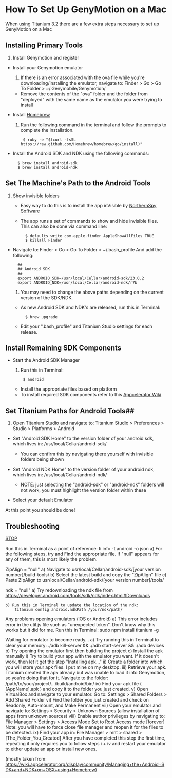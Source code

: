 # How To Set Up GenyMotion on a Mac #

When using Titanium 3.2 there are a few extra steps necessary to set up GenyMotion on a Mac

## Installing Primary Tools ##

1. Install Genymotion and register
- Install your Genymotion emulator
	1. If there is an error associated with the ova file while you're downloading/installing
	   the emulator, navigate to:
	   Finder > Go > Go To Folder > ~/.Genymobile/Genymotion/
	- Remove the contents of the "ova" folder and the folder from "deployed"
	    with the same name as the emulator you were trying to install
- Install [Homebrew](http://brew.sh/)
	1. Run the following command in the terminal and follow the prompts to complete the installation.
	  	
			$ ruby -e "$(curl -fsSL https://raw.github.com/Homebrew/homebrew/go/install)"

- Install the Android SDK and NDK using the following commands: 
		
		$ brew install android-sdk
 		$ brew install android-ndk

## Set The Machine's Path to the Android Tools ##

1. Show invisible folders
	- Easy way to do this is to install the app inVisible by [NorthernSpy Software](http://www.northernspysoftware.com/)
	- The app runs a set of commands to show and hide invisible files. This can also be done via command line:
		
			$ defaults write com.apple.finder AppleShowAllFiles TRUE 
			$ killall Finder
		
- Navigate to: Finder > Go > Go To Folder > ~/.bash_profile
  And add the following:
	
		##
		## Android SDK
		##
		export ANDROID_SDK=/usr/local/Cellar/android-sdk/23.0.2
		export ANDROID_NDK=/usr/local/Cellar/android-ndk/r7b

	1. You may need to change the above paths depending on the current version of the SDK/NDK.
	- As new Android SDK and NDK's are released, run this in Terminal:
		
			$ brew upgrade
	- Edit your ".bash_profile" and Titanium Studio settings for each release.

## Install Remaining SDK Components ##

- Start the Android SDK Manager
	1. Run this in Terminal: 

			$ android
	- Install the appropriate files based on platform
	- To install required SDK components refer to this [Appcelerator Wiki](https://wiki.appcelerator.org/display/guides2/Installing+and+Updating+Android+SDK)

## Set Titanium Paths for Android Tools##

1. Open Titanium Studio and navigate to:
	Titanium Studio > Preferences > Studio > Platforms > Android

- Set "Android SDK Home" to the version folder of your android sdk, which lives in:
	/usr/local/Cellar/android-sdk/
	- You can confirm this by navigating there yourself with invisible folders being shown

- Set "Android NDK Home" to the version folder of your android ndk, which lives in:
	/usr/local/Cellar/android-ndk/
	- NOTE: just selecting the "android-sdk" or "android-ndk" folders will not work, you must highlight the version folder within these
	
- Select your default Emulator

At this point you should be done!

## Troubleshooting ##

[STOP]()

Run this in Terminal as a point of reference:
	ti info -t android -o json
    a) For the following steps, try and Find the appropriate file.
       If "null" appears for any of them, this is most likely the problem.

ZipAlign = "null"
	a) Navigate to usr/local/Cellar/android-sdk/[your version number]/build-tools/
	b) Select the latest build and copy the "ZipAlign" file
	c) Paste ZipAlign to usr/local/Cellar/android-sdk/[your version number]/tools/

ndk = "null"
	a) Try redownloading the ndk file from https://developer.android.com/tools/sdk/ndk/index.html#Downloads

	b) Run this in Terminal to update the location of the ndk:
		titanium config android.ndkPath /your/ndk/path/

Any problems opening emulators (iOS or Android)
	a) This error includes error in the util.js file such as "unexpected token".
	   Don't know why this works but it did for me. Run this in Terminal:
		sudo npm install titanium -g

Waiting for emulator to become ready…
	a) Try running this in Terminal to clear your memory:
		./adb kill-server && ./adb start-server && ./adb devices
	b) Try opening the emulator first then building the project
	c) Install the apk manually
		i) Try to build your app with the emulator you want. If it doesn't work, then let it
		   get the step "Installing apk…"
		ii) Create a folder into which you will store your apk files. I put mine on my desktop.
		iii) Retrieve your apk. Titanium created the apk already but was unable to load it into Genymotion,
		     so you're doing that for it. Navigate to the folder:
			/path/to/your/project/…/build/android/bin/
		iv) Find your apk file ( [AppName].apk ) and copy it to the folder you just created.
		v) Open VirtualBox and navigate to your emulator. Go to:
			Settings > Shared Folders > Add Shared Folder
		vi) Find the folder you just created and check on Readonly, Auto-mount, and Make Permanent
		vii) Open your emulator and navigate to:
			Settings > Security > Unknown Sources (allow installation of apps from unknown sources)
		viii) Enable author privileges by navigating to:
			File Manager > Settings > Access Mode
			Set to Root Access mode [forever]
			Note: you will have to force close file manager and reopen it for the files to be detected.
		ix) Find your app in:
			File Manager > mnt > shared > [The_Folder_You_Created]
	    After you have completed this step the first time, repeating it
	    only requires you to follow steps i + iv and restart your emulator to either update an app or install new ones.
	    
(mostly taken from: https://wiki.appcelerator.org/display/community/Managing+the+Android+SDK+and+NDK+on+OSX+using+Homebrew)
